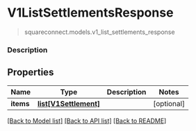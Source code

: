 # V1ListSettlementsResponse
> squareconnect.models.v1_list_settlements_response

### Description



## Properties
Name | Type | Description | Notes
------------ | ------------- | ------------- | -------------
**items** | [**list[V1Settlement]**](V1Settlement.md) |  | [optional] 

[[Back to Model list]](../README.md#documentation-for-models) [[Back to API list]](../README.md#documentation-for-api-endpoints) [[Back to README]](../README.md)


